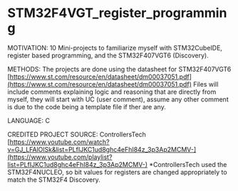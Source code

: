 # STM32F4VGT_register_programming
MOTIVATION: 10 Mini-projects to familiarize myself with STM32CubeIDE, register based programming, and the STM32F407VGT6 (Discovery).

METHODS: The projects are done using the datasheet for STM32F407VGT6 [https://www.st.com/resource/en/datasheet/dm00037051.pdf](https://www.st.com/resource/en/datasheet/dm00037051.pdf)
Files will include comments explaining logic and reasoning that are directly from myself, they will start with UC (user comment), assume any other comment is due to the code being a template file if ther are any.

LANGUAGE: C

CREDITED PROJECT SOURCE: ControllersTech [https://www.youtube.com/watch?v=GJ_LFAlOlSk&list=PLfIJKC1ud8ghc4eFhI84z_3p3Ap2MCMV-](https://www.youtube.com/playlist?list=PLfIJKC1ud8ghc4eFhI84z_3p3Ap2MCMV-)
*ControllersTech used the STM32F4NUCLEO, so bit values for registers are changed appropriately to match the STM32F4 Discovery.
